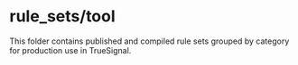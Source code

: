 # rule_sets/tool

This folder contains published and compiled rule sets grouped by category for production use in TrueSignal.